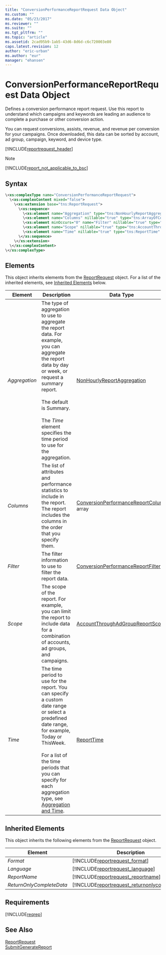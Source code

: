 ```yaml
---
title: "ConversionPerformanceReportRequest Data Object"
ms.custom: ""
ms.date: "05/23/2017"
ms.reviewer: ""
ms.suite: ""
ms.tgt_pltfrm: ""
ms.topic: "article"
ms.assetid: 2cad95b9-1ab5-43d6-8d6d-c6c720003e80
caps.latest.revision: 12
author: "eric-urban"
ms.author: "eur"
manager: "ehansen"
---
```

# ConversionPerformanceReportRequest Data Object
Defines a conversion performance report request. Use this report to understand which campaigns and keywords are leading an audience to complete a purchase or other conversion action. 

You can request conversions, assists, revenue, and revenue per conversion for your campaigns. Once downloaded, this data can be sorted by account, ad group, campaign, keyword, and device type. 

[!INCLUDE[reportrequest_header](../reporting-api/includes/reportrequest-header.md)]

> [!NOTE]
> [!INCLUDE[report_not_applicable_to_bsc](../reporting-api/includes/report-not-applicable-to-bsc.md)]

## Syntax

```xml
\<xs:complexType name="ConversionPerformanceReportRequest">
  \<xs:complexContent mixed="false">
    \<xs:extension base="tns:ReportRequest">
      \<xs:sequence>
        \<xs:element name="Aggregation" type="tns:NonHourlyReportAggregation" />
        \<xs:element name="Columns" nillable="true" type="tns:ArrayOfConversionPerformanceReportColumn" />
        \<xs:element minOccurs="0" name="Filter" nillable="true" type="tns:ConversionPerformanceReportFilter" />
        \<xs:element name="Scope" nillable="true" type="tns:AccountThroughAdGroupReportScope" />
        \<xs:element name="Time" nillable="true" type="tns:ReportTime" />
      \</xs:sequence>
    \</xs:extension>
  \</xs:complexContent>
\</xs:complexType>
```

## <a name="Elements"></a>Elements
This object inherits elements from the [ReportRequest](../reporting-api/reportrequest-data-object.md) object. For a list of the inherited elements, see [Inherited Elements](#InheritedElements) below.

|Element|Description|Data Type|Required|
|-----------|---------------|-------------|------------|
|*Aggregation*|The type of aggregation to use to aggregate the report data. For example, you can aggregate the report data by day or week, or request a summary report.<br /><br />The default is Summary.<br /><br />The *Time* element specifies the time period to use for the aggregation.|[NonHourlyReportAggregation](../reporting-api/nonhourlyreportaggregation-value-set.md)|Optional|
|*Columns*|The list of attributes and performance statistics to include in the report. The report includes the columns in the order that you specify them.|[ConversionPerformanceReportColumn](../reporting-api/conversionperformancereportcolumn-value-set.md) array|Required|
|*Filter*|The filter information to use to filter the report data.|[ConversionPerformanceReportFilter](../reporting-api/conversionperformancereportfilter-data-object.md)|Optional|
|*Scope*|The scope of the report. For example, you can limit the report to include data for a combination of accounts, ad groups, and campaigns.|[AccountThroughAdGroupReportScope](../reporting-api/accountthroughadgroupreportscope-data-object.md)|Optional|
|*Time*|The time period to use for the report. You can specify a custom date range or select a predefined date range, for example, Today or ThisWeek.<br /><br />For a list of the time periods that you can specify for each aggregation type, see [Aggregation and Time](http://go.microsoft.com/fwlink/?LinkId=691012).|[ReportTime](../reporting-api/reporttime-data-object.md)|Required|

## <a name="InheritedElements"></a>Inherited Elements
This object inherits the following elements from the [ReportRequest](../reporting-api/reportrequest-data-object.md) object.

|Element|Description|Data Type|Required/Optional|
|-----------|---------------|-------------|---------------------|
|*Format*|[!INCLUDE[reportrequest_format](../reporting-api/includes/reportrequest-format.md)]|[ReportFormat](../reporting-api/reportformat-value-set.md)|Optional|
|*Language*|[!INCLUDE[reportrequest_language](../reporting-api/includes/reportrequest-language.md)]|[ReportLanguage](../reporting-api/reportlanguage-value-set.md)|Optional|
|*ReportName*|[!INCLUDE[reportrequest_reportname](../reporting-api/includes/reportrequest-reportname.md)]|*string*|Optional|
|*ReturnOnlyCompleteData*|[!INCLUDE[reportrequest_returnonlycompletedata](../reporting-api/includes/reportrequest-returnonlycompletedata.md)]|*boolean*|Optional|

## Requirements
[!INCLUDE[reqrep](../reporting-api/includes/reqrep.md)]
## See Also
[ReportRequest](../reporting-api/reportrequest-data-object.md)  
[SubmitGenerateReport](../reporting-api/submitgeneratereport-service-operation.md)

